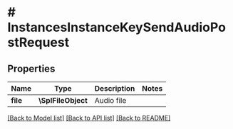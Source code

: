 # # InstancesInstanceKeySendAudioPostRequest

## Properties

Name | Type | Description | Notes
------------ | ------------- | ------------- | -------------
**file** | **\SplFileObject** | Audio file |

[[Back to Model list]](../../README.md#models) [[Back to API list]](../../README.md#endpoints) [[Back to README]](../../README.md)
